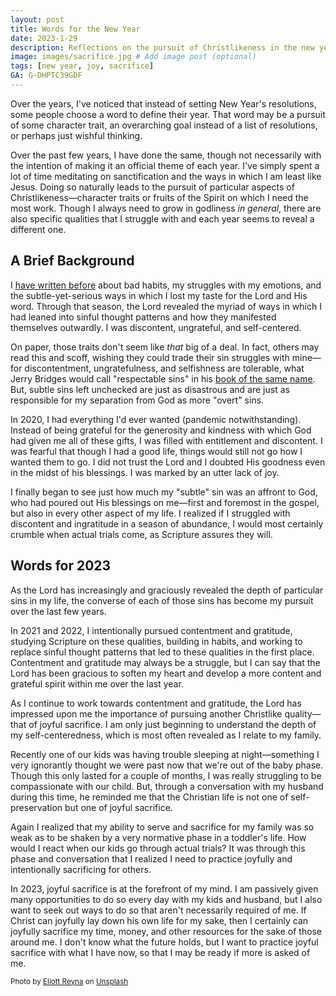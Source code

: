 ```yaml
---
layout: post
title: Words for the New Year
date: 2023-1-29
description: Reflections on the pursuit of Christlikeness in the new year.
image: images/sacrifice.jpg # Add image post (optional)
tags: [new year, joy, sacrifice]
GA: G-DHPTC39GDF
---
```


Over the years, I've noticed that instead of setting New Year's resolutions, some people choose a word to define their year. That word may be a pursuit of some character trait, an overarching goal instead of a list of resolutions, or perhaps just wishful thinking. 

Over the past few years, I have done the same, though not necessarily with the intention of making it an official theme of each year. I've simply spent a lot of time meditating on sanctification and the ways in which I am least like Jesus. Doing so naturally leads to the pursuit of particular aspects of Christlikeness—character traits or fruits of the Spirit on which I need the most work. Though I always need to grow in godliness *in general*, there are also specific qualities that I struggle with and each year seems to reveal a different one.

## A Brief Background

I <u><a href="https://meredithcook.ml/2022/02/05/climbing-the-slide">have written before</a></u> about bad habits, my struggles with my emotions, and the subtle-yet-serious ways in which I lost my taste for the Lord and His word. Through that season, the Lord revealed the myriad of ways in which I had leaned into sinful thought patterns and how they manifested themselves outwardly. I was discontent, ungrateful, and self-centered. 

On paper, those traits don't seem like *that* big of a deal. In fact, others may read this and scoff, wishing they could trade their sin struggles with mine—for discontentment, ungratefulness, and selfishness are tolerable, what Jerry Bridges would call "respectable sins" in his <u><a href="https://amzn.to/3WHvj2R"> book of the same name</a></u>. But, subtle sins left unchecked are just as disastrous and are just as responsible for my separation from God as more "overt" sins. 

In 2020, I had everything I'd ever wanted (pandemic notwithstanding). Instead of being grateful for the generosity and kindness with which God had given me all of these gifts, I was filled with entitlement and discontent. I was fearful that though I had a good life, things would still not go how I wanted them to go. I did not trust the Lord and I doubted His goodness even in the midst of his blessings. I was marked by an utter lack of joy. 

I finally began to see just how much my "subtle" sin was an affront to God, who had poured out His blessings on me—first and foremost in the gospel, but also in every other aspect of my life. I realized if I struggled with discontent and ingratitude in a season of abundance, I would most certainly crumble when actual trials come, as Scripture assures they will.

## Words for 2023

As the Lord has increasingly and graciously revealed the depth of particular sins in my life, the converse of each of those sins has become my pursuit over the last few years. 

In 2021 and 2022, I intentionally pursued contentment and gratitude, studying Scripture on these qualities, building in habits, and working to replace sinful thought patterns that led to these qualities in the first place. Contentment and gratitude may always be a struggle, but I can say that the Lord has been gracious to soften my heart and develop a more content and grateful spirit within me over the last year.

As I continue to work towards contentment and gratitude, the Lord has impressed upon me the importance of pursuing another Christlike quality—that of joyful sacrifice. I am only just beginning to understand the depth of my self-centeredness, which is most often revealed as I relate to my family.

Recently one of our kids was having trouble sleeping at night—something I very ignorantly thought we were past now that we're out of the baby phase. Though this only lasted for a couple of months, I was really struggling to be compassionate with our child. But, through a conversation with my husband during this time, he reminded me that the Christian life is not one of self-preservation but one of joyful sacrifice.  

Again I realized that my ability to serve and sacrifice for my family was so weak as to be shaken by a very normative phase in a toddler's life. How would I react when our kids go through actual trials? It was through this phase and conversation that I realized I need to practice joyfully and intentionally sacrificing for others. 

In 2023, joyful sacrifice is at the forefront of my mind. I am passively given many opportunities to do so every day with my kids and husband, but I also want to seek out ways to do so that aren't necessarily required of me. If Christ can joyfully lay down his own life for my sake, then I certainly can joyfully sacrifice my time, money, and other resources for the sake of those around me. I don't know what the future holds, but I want to practice joyful sacrifice with what I have now, so that I may be ready if more is asked of me.



<sub>Photo by <a href="https://unsplash.com/@eliottreyna?utm_source=unsplash&utm_medium=referral&utm_content=creditCopyText">Eliott Reyna</a> on <a href="https://unsplash.com/s/photos/sacrifice?utm_source=unsplash&utm_medium=referral&utm_content=creditCopyText">Unsplash</a></sub>
  


